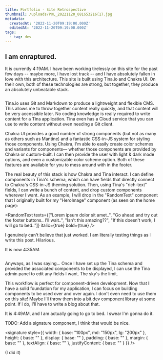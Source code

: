 ```yaml
---
title: Portfolio - Site Retrospective
thumbnail: /uploads/PXL_20221120_081653216(1).jpg
metadata:
  createdAt: '2022-11-20T09:19:00.000Z'
  editedAt: '2022-11-20T09:19:00.000Z'
tags:
  - tag: dev
---
```


## I am enraptured.

It is currently 4:19AM. I have been working tirelessly on this site for the past few days -- maybe more, I have lost track -- and I have absolutely fallen in love with this architecture. This site is built using Tina.io and Chakra UI. On their own, both of these technologies are strong, but together, they produce an absolutely unbeatable stack.

<image url="/uploads/Screenshot 2022-11-20 042342.png" caption="^ This is what it looks like when I write content for this site." />

Tina.io uses Git and Markdown to produce a lightweight and flexible CMS. This allows me to throw together content really quickly, and that content will be very accessible later. No coding knowledge is really required to write content for a Tina application. Tina even has a Cloud service that you can use to write content without even needing a Git client.

Chakra UI provides a good number of strong components (but not as many as others such as  Mantine) and a fantastic CSS-in-JS system for styling those components. Using Chakra, I'm able to easily create color schemes and variants for components⁠—
whether those components are provided by Chakra or custom-built. I can then provide the user with light & dark mode options, and even a customizable color scheme option. Both of these features are available for you to mess around with in the footer.

The real beauty of this stack is how Chakra and Tina interact. I can define components in Tina's schema, which can have fields that directly connect to Chakra's CSS-in-JS theming solution. Then, using Tina's "rich-text" fields, I can write a bunch of content, and drop custom components wherever I want. As an example, I will drop in the "RandomText" component that I originally built for my "HeroImage" component (as seen on the home page):

<RandomText texts={["Lorem ipsum dolor sit amet..", "Go ahead and try out the footer buttons.. I'll wait..", "Isn't this amazing??", "If this doesn't work, I will go to bed.."]} italic={true} bold={true} />

I genuinely can't believe that just worked. I am literally testing things as I write this post. Hilarious.

It is now 4:35AM.

<image url="/uploads/PXL_20221120_081653216(1).jpg" caption="lost in the sauce" />

Anyways, as I was saying... Once I have set up the Tina schema and provided the associated components to be displayed, I can use the Tina admin panel to edit any fields I want. The sky's the limit.

This workflow is perfect for component-driven development. Now that I have a solid foundation for my application, I can focus on building components to be used over and over again. I don't even need to use them on this site! Maybe I'll throw them into a bit.dev component library at some point. If I do, I'll have to write a blog about that.

It is 4:49AM, and I am actually going to go to bed. I swear I'm gonna do it.

TODO: Add a signature component, I think that would be nice.

<signature
  style={{
    width: { base: "100px", md: "150px", lg: "200px" },
    height: { base: "" },
    display: { base: "" },
    padding: { base: "" },
    margin: { base: "" },
    textAlign: { base: "" },
    justifyContent: { base: "" }
  }}
/>

(I did it)

